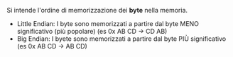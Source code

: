 Si intende l'ordine di memorizzazione dei **byte** nella memoria.  

* Little Endian: I byte sono memorizzati a partire dal byte MENO significativo (più popolare) (es 0x AB CD -> CD AB)
* Big Endian: I byete sono memorizzati a partire dal byte PIÙ significativo (es 0x AB CD -> AB CD)